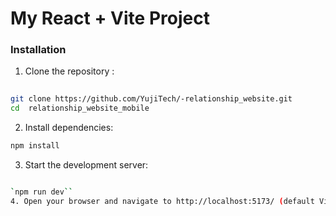 # My React + Vite Project

### Installation
1. Clone the repository :

```bash
 
git clone https://github.com/YujiTech/-relationship_website.git   
cd  relationship_website_mobile
```

2. Install dependencies:
```bash
npm install
```
3. Start the development server:
```bash

`npm run dev``
4. Open your browser and navigate to http://localhost:5173/ (default Vite dev server URL).



